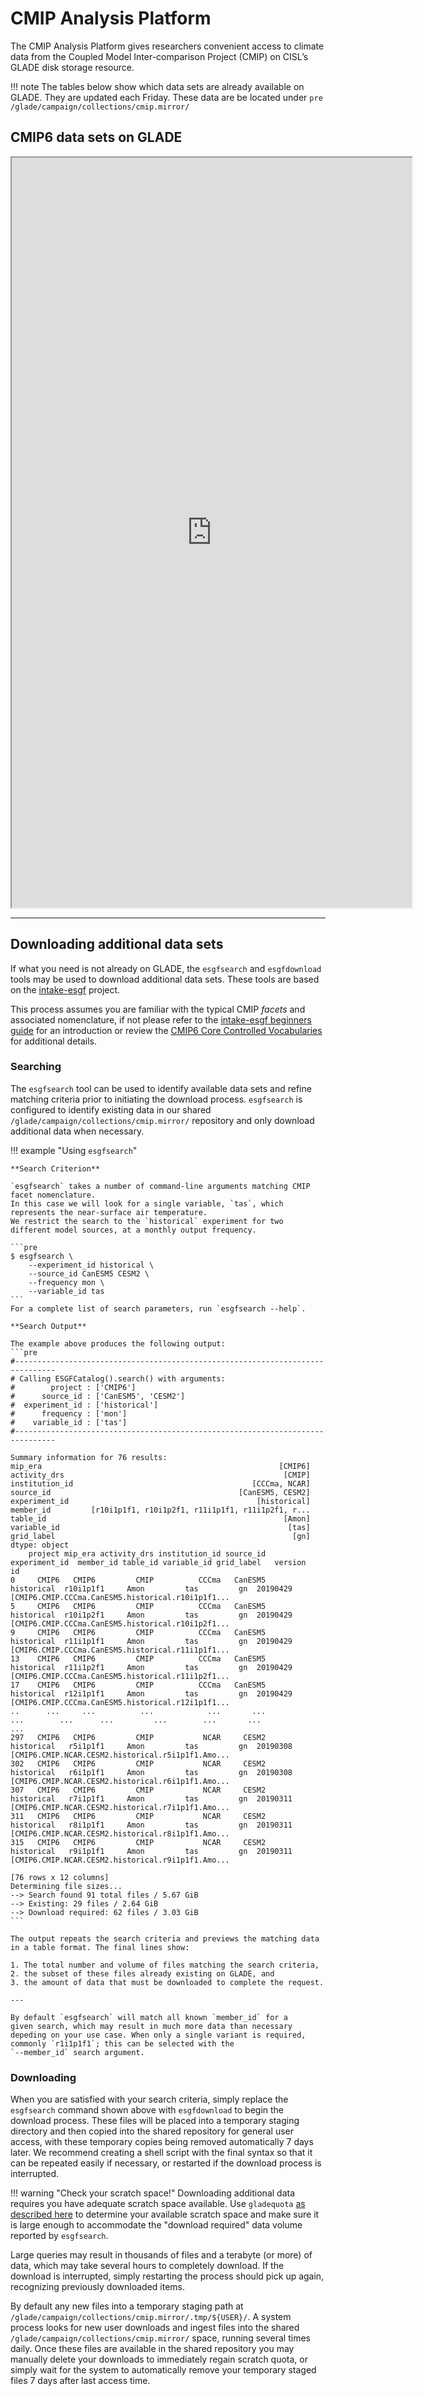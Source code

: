 # CMIP Analysis Platform

The CMIP Analysis Platform gives researchers convenient access to
climate data from the Coupled Model Inter-comparison Project (CMIP) on
CISL’s GLADE disk storage resource.

!!! note
    The tables below show which data sets are already available on GLADE.
    They are updated each Friday.  These data are be located under
    ```pre
    /glade/campaign/collections/cmip.mirror/
    ```

## CMIP6 data sets on GLADE

<iframe frameborder="1" height="1200" scrolling="yes" src="https://status.cisl.ucar.edu/uss/CMIP_AP/available_cmip6.html" width="640"></iframe></p>

<!-- ### CMIP5 -->

<!-- <p><iframe frameborder="1" height="1200" scrolling="yes" src="https://status.cisl.ucar.edu/uss/CMIP_AP/available_cmip5.html" width="640"></iframe></p> -->

---
## Downloading additional data sets
If what you need is not already on GLADE, the `esgfsearch` and
`esgfdownload` tools may be used to download additional data sets.
These tools are based on the
[intake-esgf](https://intake-esgf.readthedocs.io/en/latest/) project.

This process assumes you are familiar with the typical CMIP *facets* and associated nomenclature, if not please refer to the [intake-esgf beginners guide](https://intake-esgf.readthedocs.io/en/latest/beginner.html) for an introduction or review the [CMIP6 Core Controlled Vocabularies](https://wcrp-cmip.github.io/CMIP6_CVs/) for additional details.

### Searching
The `esgfsearch` tool can be used to identify available data sets and
refine matching criteria prior to initiating the download
process. `esgfsearch` is configured to identify existing data in our
shared `/glade/campaign/collections/cmip.mirror/` repository and only
download additional data when necessary.

!!! example "Using `esgfsearch`"

    **Search Criterion**

    `esgfsearch` takes a number of command-line arguments matching CMIP facet nomenclature.
    In this case we will look for a single variable, `tas`, which represents the near-surface air temperature.
    We restrict the search to the `historical` experiment for two different model sources, at a monthly output frequency.

    ```pre
    $ esgfsearch \
        --experiment_id historical \
        --source_id CanESM5 CESM2 \
        --frequency mon \
        --variable_id tas
    ```
    For a complete list of search parameters, run `esgfsearch --help`.

    **Search Output**

    The example above produces the following output:
    ```pre
    #-------------------------------------------------------------------------------
    # Calling ESGFCatalog().search() with arguments:
    #        project : ['CMIP6']
    #      source_id : ['CanESM5', 'CESM2']
    #  experiment_id : ['historical']
    #      frequency : ['mon']
    #    variable_id : ['tas']
    #-------------------------------------------------------------------------------

    Summary information for 76 results:
    mip_era                                                     [CMIP6]
    activity_drs                                                 [CMIP]
    institution_id                                        [CCCma, NCAR]
    source_id                                          [CanESM5, CESM2]
    experiment_id                                          [historical]
    member_id         [r10i1p1f1, r10i1p2f1, r11i1p1f1, r11i1p2f1, r...
    table_id                                                     [Amon]
    variable_id                                                   [tas]
    grid_label                                                     [gn]
    dtype: object
        project mip_era activity_drs institution_id source_id experiment_id  member_id table_id variable_id grid_label   version                                                 id
    0     CMIP6   CMIP6         CMIP          CCCma   CanESM5    historical  r10i1p1f1     Amon         tas         gn  20190429  [CMIP6.CMIP.CCCma.CanESM5.historical.r10i1p1f1...
    5     CMIP6   CMIP6         CMIP          CCCma   CanESM5    historical  r10i1p2f1     Amon         tas         gn  20190429  [CMIP6.CMIP.CCCma.CanESM5.historical.r10i1p2f1...
    9     CMIP6   CMIP6         CMIP          CCCma   CanESM5    historical  r11i1p1f1     Amon         tas         gn  20190429  [CMIP6.CMIP.CCCma.CanESM5.historical.r11i1p1f1...
    13    CMIP6   CMIP6         CMIP          CCCma   CanESM5    historical  r11i1p2f1     Amon         tas         gn  20190429  [CMIP6.CMIP.CCCma.CanESM5.historical.r11i1p2f1...
    17    CMIP6   CMIP6         CMIP          CCCma   CanESM5    historical  r12i1p1f1     Amon         tas         gn  20190429  [CMIP6.CMIP.CCCma.CanESM5.historical.r12i1p1f1...
    ..      ...     ...          ...            ...       ...           ...        ...      ...         ...        ...       ...                                                ...
    297   CMIP6   CMIP6         CMIP           NCAR     CESM2    historical   r5i1p1f1     Amon         tas         gn  20190308  [CMIP6.CMIP.NCAR.CESM2.historical.r5i1p1f1.Amo...
    302   CMIP6   CMIP6         CMIP           NCAR     CESM2    historical   r6i1p1f1     Amon         tas         gn  20190308  [CMIP6.CMIP.NCAR.CESM2.historical.r6i1p1f1.Amo...
    307   CMIP6   CMIP6         CMIP           NCAR     CESM2    historical   r7i1p1f1     Amon         tas         gn  20190311  [CMIP6.CMIP.NCAR.CESM2.historical.r7i1p1f1.Amo...
    311   CMIP6   CMIP6         CMIP           NCAR     CESM2    historical   r8i1p1f1     Amon         tas         gn  20190311  [CMIP6.CMIP.NCAR.CESM2.historical.r8i1p1f1.Amo...
    315   CMIP6   CMIP6         CMIP           NCAR     CESM2    historical   r9i1p1f1     Amon         tas         gn  20190311  [CMIP6.CMIP.NCAR.CESM2.historical.r9i1p1f1.Amo...

    [76 rows x 12 columns]
    Determining file sizes...
    --> Search found 91 total files / 5.67 GiB
    --> Existing: 29 files / 2.64 GiB
    --> Download required: 62 files / 3.03 GiB
    ```

    The output repeats the search criteria and previews the matching data in a table format. The final lines show:

    1. The total number and volume of files matching the search criteria,
    2. the subset of these files already existing on GLADE, and
    3. the amount of data that must be downloaded to complete the request.

    ---

    By default `esgfsearch` will match all known `member_id` for a
    given search, which may result in much more data than necessary
    depeding on your use case. When only a single variant is required,
    commonly `r1i1p1f1`; this can be selected with the
    `--member_id` search argument.

### Downloading

When you are satisfied with your search criteria, simply replace the
`esgfsearch` command shown above with `esgfdownload` to begin the download
process. These files will be placed into a temporary staging directory
and then copied into the shared repository for general user access,
with these temporary copies being removed automatically 7 days later.
We recommend creating a shell script with the final syntax so that it
can be repeated easily if necessary, or restarted if the download
process is interrupted.

!!! warning "Check your scratch space!"
    Downloading additional data requires you have adequate scratch space available.
    Use `gladequota` [as described here](glade/index.md#gladequota-command) to determine your
    available scratch space and make sure it is large enough to
    accommodate the "download required" data volume reported by
    `esgfsearch`.

Large queries may result in thousands of files and a terabyte (or more)
of data, which may take several hours to completely download.  If the
download is interrupted, simply restarting the process should pick up
again, recognizing previously downloaded items.

By default any new files into a temporary staging path at `/glade/campaign/collections/cmip.mirror/.tmp/${USER}/`.
A system process looks for new user downloads and ingest files into the shared
`/glade/campaign/collections/cmip.mirror/` space, running several
times daily.  Once these files are available in the shared repository
you may manually delete your downloads to immediately regain scratch
quota, or simply wait for the system to automatically remove your
temporary staged files 7 days after last access time.
